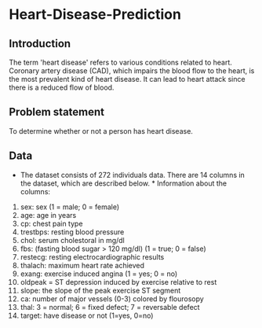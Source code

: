 # Heart-Disease-Prediction 
## Introduction 
The term 'heart disease' refers to various conditions related to heart. Coronary artery disease (CAD), which impairs the blood flow to the heart, 
is the most prevalent kind of heart disease. It can lead to heart attack since there is a reduced flow of blood. 

## Problem statement 
To determine whether or not a person has heart disease. 

## Data
* The dataset consists of 272 individuals data. There are 14 columns in the dataset, which are described below. * 
Information about the columns: 
1. sex: sex (1 = male; 0 = female)
2. age: age in years
3. cp: chest pain type
4. trestbps: resting blood pressure
5. chol: serum cholestoral in mg/dl
6. fbs: (fasting blood sugar > 120 mg/dl) (1 = true; 0 = false)
7. restecg: resting electrocardiographic results
8. thalach: maximum heart rate achieved
9. exang: exercise induced angina (1 = yes; 0 = no)
10. oldpeak = ST depression induced by exercise relative to rest
11. slope: the slope of the peak exercise ST segment
12. ca: number of major vessels (0-3) colored by flourosopy
13. thal: 3 = normal; 6 = fixed defect; 7 = reversable defect
14. target: have disease or not (1=yes, 0=no)

